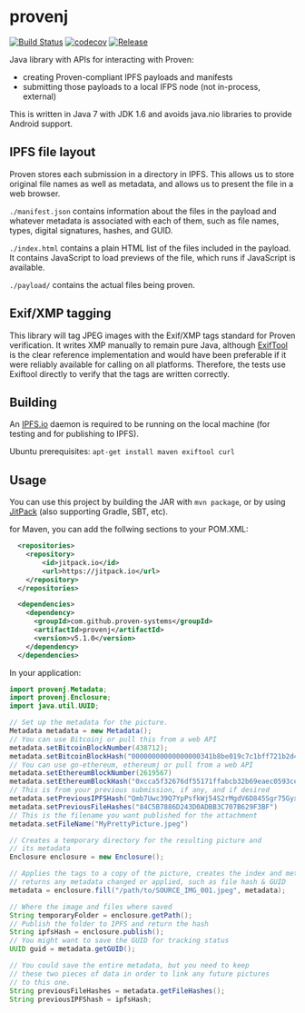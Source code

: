 # provenj

[![Build Status](https://travis-ci.org/proven-systems/provenj.svg?branch=master)](https://travis-ci.org/proven-systems/provenj)
[![codecov](https://codecov.io/gh/proven-systems/provenj/branch/master/graph/badge.svg)](https://codecov.io/gh/proven-systems/provenj)
[![Release](https://jitpack.io/v/proven-systems/provenj.svg)](https://jitpack.io/#proven-systems/provenj)

Java library with APIs for interacting with Proven:
* creating Proven-compliant IPFS payloads and manifests
* submitting those payloads to a local IFPS node (not in-process, external)

This is written in Java 7 with JDK 1.6 and avoids java.nio libraries to provide Android support.

## IPFS file layout
Proven stores each submission in a directory in IPFS. This allows us to store
original file names as well as metadata, and allows us to present the file
in a web browser.

`./manifest.json` contains information about the files in the payload and
whatever metadata is associated with each of them, such as file names, types,
digital signatures, hashes, and GUID.

`./index.html` contains a plain HTML list of the files included in the payload. It contains JavaScript to load previews of the file, which runs if JavaScript is available.

`./payload/` contains the actual files being proven.

## Exif/XMP tagging
This library will tag JPEG images with the Exif/XMP tags standard for Proven verification.  It writes XMP manually to remain pure Java, although [ExifTool](http://www.sno.phy.queensu.ca/~phil/exiftool/) is the clear reference implementation and would have been preferable if it were reliably available for calling on all platforms. Therefore, the tests use Exiftool directly to verify that the tags are written correctly.

## Building

An [IPFS.io](https://ipfs.io) daemon is required to be running on the local machine (for testing and for publishing to IPFS).

Ubuntu prerequisites:
`apt-get install maven exiftool curl`

## Usage
You can use this project by building the JAR with `mvn package`, or by using [JitPack](https://jitpack.io/#proven-systems/provenj/) (also supporting Gradle, SBT, etc).

for Maven, you can add the follwing sections to your POM.XML:
```xml
  <repositories>
    <repository>
        <id>jitpack.io</id>
        <url>https://jitpack.io</url>
    </repository>
  </repositories>

  <dependencies>
    <dependency>
      <groupId>com.github.proven-systems</groupId>
      <artifactId>provenj</artifactId>
      <version>v5.1.0</version>
    </dependency>
  </dependencies>
```
In your application:

```java
import provenj.Metadata;
import provenj.Enclosure;
import java.util.UUID;

// Set up the metadata for the picture.
Metadata metadata = new Metadata();
// You can use Bitcoinj or pull this from a web API
metadata.setBitcoinBlockNumber(438712);
metadata.setBitcoinBlockHash("00000000000000000341b8be019c7c1bff721b2d412285ab796ef5ab2ae36213")
// You can use go-ethereum, ethereumj or pull from a web API
metadata.setEthereumBlockNumber(2619567)
metadata.setEthereumBlockHash("0xcca5f32676df55171ffabcb32b69eaec0593ce7ae1912228656bd8e213475ecb")
// This is from your previous submission, if any, and if desired
metadata.setPreviousIPFSHash("Qmb7Uwc39Q7YpPsfkWj54S2rMgdV6D845Sgr75GyxZfV4V")
metadata.setPreviousFileHashes("84C5B7886D243D0ADBB3C707B629F3BF")
// This is the filename you want published for the attachment
metadata.setFileName("MyPrettyPicture.jpeg")

// Creates a temporary directory for the resulting picture and
// its metadata
Enclosure enclosure = new Enclosure();

// Applies the tags to a copy of the picture, creates the index and metadata;
// returns any metadata changed or applied, such as file hash & GUID
metadata = enclosure.fill("/path/to/SOURCE_IMG_001.jpeg", metadata);

// Where the image and files where saved
String temporaryFolder = enclosure.getPath();
// Publish the folder to IPFS and return the hash
String ipfsHash = enclosure.publish();
// You might want to save the GUID for tracking status
UUID guid = metadata.getGUID();

// You could save the entire metadata, but you need to keep
// these two pieces of data in order to link any future pictures
// to this one.
String previousFileHashes = metadata.getFileHashes();
String previousIPFShash = ipfsHash;

```
